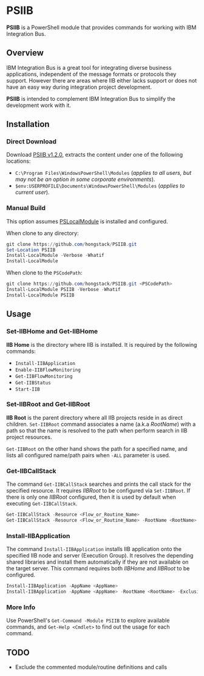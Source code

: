 # PSIIB
**PSIIB** is a PowerShell module that provides commands for working with IBM Integration Bus.

## Overview
IBM Integration Bus is a great tool for integrating diverse business applications, independent of the message formats or protocols they support. However there are areas where IIB either lacks support or does not have an easy way during integration project development. 

**PSIIB** is intended to complement IBM Integration Bus to simplify the development work with it.

## Installation
### Direct Download
Download [PSIIB v1.2.0](https://github.com/hongstack/PSIIB/releases/download/1.2.0/PSIIB_1.2.0.zip), extracts the content under one of the following locations:
* `C:\Program Files\WindowsPowerShell\Modules` (*applies to all users, but may not be an option in some corporate environments*).
* `$env:USERPROFILE\Documents\WindowsPowerShell\Modules` (*applies to current user*).

### Manual Build
This option assumes [PSLocalModule](https://github.com/hongstack/PSLocalModule) is installed and configured.

When clone to any directory:
```PowerShell
git clone https://github.com/hongstack/PSIIB.git
Set-Location PSIIB
Install-LocalModule -Verbose -Whatif
Install-LocalModule
```

When clone to the `PSCodePath`:
```PowerShell
git clone https://github.com/hongstack/PSIIB.git <PSCodePath>
Install-LocalModule PSIIB -Verbose -Whatif
Install-LocalModule PSIIB
```

## Usage
### Set-IIBHome and Get-IIBHome
**IIB Home** is the directory where IIB is installed. It is required by the following commands:
* `Install-IIBApplication`
* `Enable-IIBFlowMonitoring`
* `Get-IIBFlowMonitoring`
* `Get-IIBStatus`
* `Start-IIB`

### Set-IIBRoot and Get-IIBRoot
**IIB Root** is the parent directory where all IIB projects reside in as direct children. `Set-IIBRoot` command associates a name (a.k.a *RootName*) with a path so that the name is resolved to the path when perform search in IIB project resources.

`Get-IIBRoot` on the other hand shows the path for a specified name, and lists all configured name/path pairs when `-ALL` parameter is used.

### Get-IIBCallStack
The command `Get-IIBCallStack` searches and prints the call stack for the specified resource. It requires *IIBRoot* to be configured via `Set-IIBRoot`. If there is only one *IIBRoot* configured, then it is used by default when executing `Get-IIBCallStack`.
```PowerShell
Get-IIBCallStack -Resource <Flow_or_Routine_Name>
Get-IIBCallStack -Resource <Flow_or_Routine_Name> -RootName <RootName>
```

### Install-IIBApplication
The command `Install-IIBApplication` installs IIB application onto the specified IIB node and server (Execution Group). It resolves the depending shared libraries and install them automatically if they are not available on the target server. This command requires both *IIBHome* and *IIBRoot* to be configured.
```PowerShell
Install-IIBApplication -AppName <AppName>
Install-IIBApplication -AppName <AppName> -RootName <RootName> -Exclusive -FlowMonitoring -Node <NodeName> -Server <ServerName>
```

### More Info
Use PowerShell's `Get-Command -Module PSIIB` to explore available commands, and `Get-Help <Cmdlet>` to find out the usage for each command.

## TODO
* Exclude the commented module/routine definitions and calls